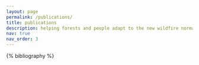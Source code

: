 ```yaml
---
layout: page
permalink: /publications/
title: publications
description: helping forests and people adapt to the new wildfire normal
nav: true
nav_order: 3
---
```


<!-- _pages/publications.md -->
<div class="publications">

{% bibliography %}

</div>
